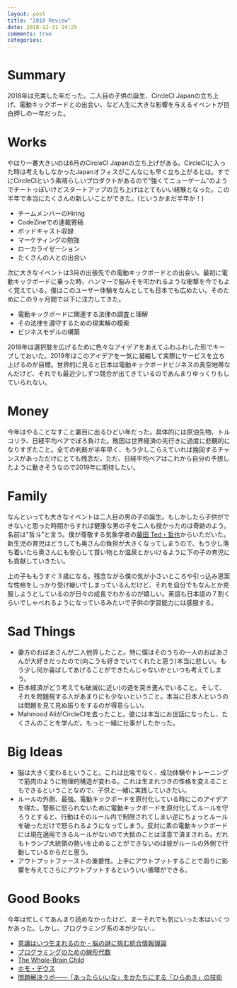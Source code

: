 ```yaml
---
layout: post
title: "2018 Review"
date: 2018-12-31 14:25
comments: true
categories:
---
```


# Summary

2018年は充実した年だった。二人目の子供の誕生、CircleCI Japanの立ち上げ、電動キックボードとの出会い、など人生に大きな影響を与えるイベントが目白押しの一年だった。

# Works

やはり一番大きいのは6月のCircleCI Japanの立ち上げがある。CircleCIに入った時は考えもしなかったJapanオフィスがこんなにも早く立ち上がるとは。すでにCircleCIという素晴らしいプロダクトがあるので”強くてニューゲーム”のようでチートっぽいけどスタートアップの立ち上げはとてもいい経験となった。この半年で本当にたくさんの新しいことができた。(というかまだ半年か！)


* チームメンバーのHiring
* CodeZineでの連載寄稿
* ポッドキャスト収録
* マーケティングの勉強
* ローカライゼーション
* たくさんの人との出会い

次に大きなイベントは3月の出張先での電動キックボードとの出会い。最初に電動キックボードに乗った時、ハンマーで脳みそを叩かれるような衝撃を今でもよく覚えている。僕はこのユーザー体験をなんとしても日本でも広めたい。そのためにこの９ヶ月間で以下に注力してきた。


* 電動キックボードに関連する法律の調査と理解
* その法律を遵守するための現実解の模索
* ビジネスモデルの構築

2018年は選択肢を広げるために色々なアイデアをあえてふわふわした形でキープしておいた。2019年はこのアイデアを一気に凝縮して実際にサービスを立ち上げるのが目標。世界的に見ると日本は電動キックボードビジネスの真空地帯なんだけど、それでも最近少しずつ競合が出てきているのであんまりゆっくりもしていられない。

# Money

今年はやることなすこと裏目に出るひどい年だった。具体的には原油先物、トルコリラ、日経平均ベアでぼろ負けた。敗因は世界経済の先行きに過度に悲観的になりすぎたこと。全ての判断が半年早く、もう少しこらえていれば挽回するチャンスがあっただけにとても残念だ。ただ、日経平均ベアはこれから自分の予想したように動きそうなので2019年に期待したい。

# Family

なんといっても大きなイベントは二人目の男の子の誕生。もしかしたら子供ができないと思った時期からすれば健康な男の子を二人も授かったのは奇跡のよう。名前は"哲斗”と言う。僕が尊敬する気象学者の[藤田 Ted・哲也](https://en.wikipedia.org/wiki/Ted_Fujita)からいただいた。新生児の育児はどうしても奥さんの負担が大きくなってしまうので、もう少し落ち着いたら奥さんにも安心して買い物とか温泉とかいけるように下の子の育児にも貢献していきたい。

上の子ももうすぐ３歳になる。残念ながら僕の気が小さいところや引っ込み思案な性格をしっかり受け継いでしまっているんだけど、それを自分でもなんとか克服しようとしているのが日々の成長でわかるのが嬉しい。英語も日本語の７割くらいでしゃべれるようになっているみたいで子供の学習能力には感服する。

# Sad Things
*  妻方のおばあさんが二人他界したこと。特に僕はそのうちの一人のおばあさんが大好きだったので(向こうも好きでいてくれたと思う)本当に悲しい。もう少し何か喜ばしてあげることができたんじゃないかといつも考えてしまう。
*  日本経済がどう考えても破滅(に近い)の道を突き進んでいること。そして、それを問題視する人があまりにも少ないということ。本当に日本人というのは問題を見て見ぬ振りをするのが得意らしい。
* Mahmood AliがCircleCIを去ったこと。彼には本当にお世話になったし、たくさんのことを学んだ。もっと一緒に仕事がしたかった。

# Big Ideas
*  脳は大きく変わるということ。これは比喩でなく、成功体験やトレーニングで筋肉のように物理的構造が変わる。これは生まれつきの性格を変えることもできるということなので、子供と一緒に実践していきたい。
*  ルールの外側、最強。電動キックボードを原付化している時にこのアイデアを得た。警察に怒られないために電動キックボードを原付化してルールを守ろうとすると、行動はそのルール内で制限されてしまい逆にちょっとルールを破っただけで怒られるようになってしまう。反対に素の電動キックボードには現在適用できるルールがないので大抵のことは注意で済まされる。だれもトランプ大統領の勢いを止めることができないのは彼がルールの外側で行動しているからだと思う。
* アウトプットファーストの重要性。上手にアウトプットすることで周りに影響を与えてさらにアウトプットするといういい循環ができる。

# Good Books

今年は忙しくてあんまり読めなかったけど、まーそれでも気にいった本はいくつかあった。しかし、プログラミング系の本が少ない…


- [意識はいつ生まれるのか - 脳の謎に挑む統合情報理論](https://www.amazon.co.jp/gp/product/B01GJOQSO2/ref=oh_aui_d_detailpage_o06_?ie=UTF8&psc=1
)
- [プログラミングのための線形代数](https://www.amazon.co.jp/%E3%83%97%E3%83%AD%E3%82%B0%E3%83%A9%E3%83%9F%E3%83%B3%E3%82%B0%E3%81%AE%E3%81%9F%E3%82%81%E3%81%AE%E7%B7%9A%E5%BD%A2%E4%BB%A3%E6%95%B0-%E5%B9%B3%E5%B2%A1-%E5%92%8C%E5%B9%B8/dp/4274065782
)
- [The Whole-Brain Child](https://www.amazon.co.jp/The-Whole-Brain-Child/dp/1491514817/ref=sr_1_2?s=books&ie=UTF8&qid=1546232408&sr=1-2&keywords=whole+brain+child)
- [ホモ・デウス](https://www.amazon.co.jp/%E3%83%9B%E3%83%A2%E3%83%BB%E3%83%87%E3%82%A6%E3%82%B9-%E4%B8%8A-%E3%83%86%E3%82%AF%E3%83%8E%E3%83%AD%E3%82%B8%E3%83%BC%E3%81%A8%E3%82%B5%E3%83%94%E3%82%A8%E3%83%B3%E3%82%B9%E3%81%AE%E6%9C%AA%E6%9D%A5-%E3%83%A6%E3%83%B4%E3%82%A1%E3%83%AB%E3%83%BB%E3%83%8E%E3%82%A2%E3%83%BB%E3%83%8F%E3%83%A9%E3%83%AA/dp/4309227368/ref=sr_1_1?s=books&ie=UTF8&qid=1546232441&sr=1-1&keywords=%E3%83%9B%E3%83%A2%E3%83%87%E3%82%A6%E3%82%B9
)
- [問題解決ラボ――「あったらいいな」をかたちにする「ひらめき」の技術](https://www.amazon.co.jp/%E5%95%8F%E9%A1%8C%E8%A7%A3%E6%B1%BA%E3%83%A9%E3%83%9C%E2%80%95%E2%80%95%E3%80%8C%E3%81%82%E3%81%A3%E3%81%9F%E3%82%89%E3%81%84%E3%81%84%E3%81%AA%E3%80%8D%E3%82%92%E3%81%8B%E3%81%9F%E3%81%A1%E3%81%AB%E3%81%99%E3%82%8B%E3%80%8C%E3%81%B2%E3%82%89%E3%82%81%E3%81%8D%E3%80%8D%E3%81%AE%E6%8A%80%E8%A1%93-%E4%BD%90%E8%97%A4-%E3%82%AA%E3%82%AA%E3%82%AD/dp/4478028923/ref=sr_1_1?s=books&ie=UTF8&qid=1546232527&sr=1-1&keywords=%E4%BD%90%E8%97%A4%E3%82%AA%E3%82%AA%E3%82%AD)
